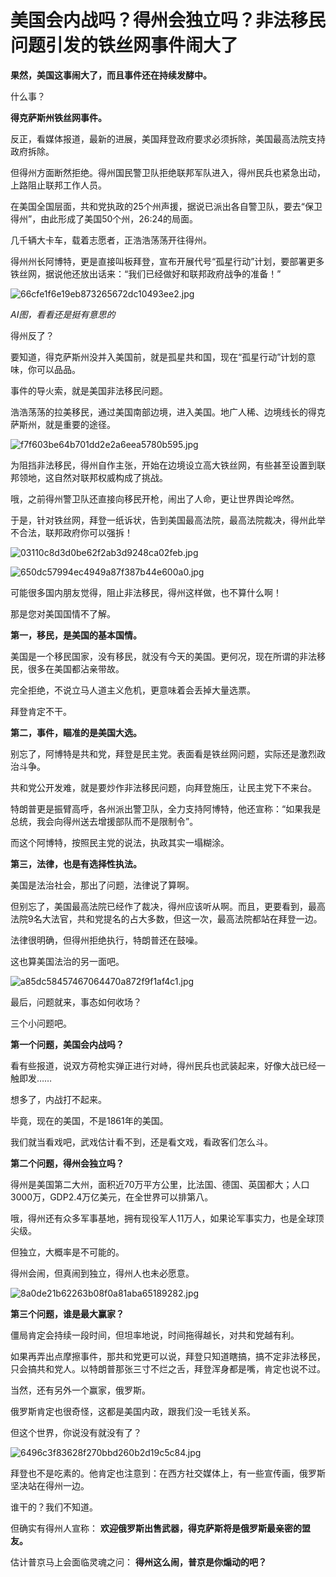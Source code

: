 # 美国会内战吗？得州会独立吗？非法移民问题引发的铁丝网事件闹大了

**果然，美国这事闹大了，而且事件还在持续发酵中。**

什么事？

**得克萨斯州铁丝网事件。**

反正，看媒体报道，最新的进展，美国拜登政府要求必须拆除，美国最高法院支持政府拆除。

但得州方面断然拒绝。得州国民警卫队拒绝联邦军队进入，得州民兵也紧急出动，上路阻止联邦工作人员。

在美国全国层面，共和党执政的25个州声援，据说已派出各自警卫队，要去“保卫得州”，由此形成了美国50个州，26:24的局面。

几千辆大卡车，载着志愿者，正浩浩荡荡开往得州。

得州州长阿博特，更是直接叫板拜登，宣布开展代号“孤星行动”计划，要部署更多铁丝网，据说他还放出话来：“我们已经做好和联邦政府战争的准备！”

![66cfe1f6e19eb873265672dc10493ee2.jpg](https://raw.githubusercontent.com/qqhsx/qqnews_image/main/2024/01/29/美国会内战吗？得州会独立吗？非法移民问题引发的铁丝网事件闹大了/66cfe1f6e19eb873265672dc10493ee2.jpg)

_AI图，看看还是挺有意思的_

得州反了？

要知道，得克萨斯州没并入美国前，就是孤星共和国，现在“孤星行动”计划的意味，你可以品品。

事件的导火索，就是美国非法移民问题。

浩浩荡荡的拉美移民，通过美国南部边境，进入美国。地广人稀、边境线长的得克萨斯州，就是重要的途径。

![f7f603be64b701dd2e2a6eea5780b595.jpg](https://raw.githubusercontent.com/qqhsx/qqnews_image/main/2024/01/29/美国会内战吗？得州会独立吗？非法移民问题引发的铁丝网事件闹大了/f7f603be64b701dd2e2a6eea5780b595.jpg)

为阻挡非法移民，得州自作主张，开始在边境设立高大铁丝网，有些甚至设置到联邦领地，这自然对联邦权威构成了挑战。

哦，之前得州警卫队还直接向移民开枪，闹出了人命，更让世界舆论哗然。

于是，针对铁丝网，拜登一纸诉状，告到美国最高法院，最高法院裁决，得州此举不合法，联邦政府你可以强拆！

![03110c8d3d0be62f2ab3d9248ca02feb.jpg](https://raw.githubusercontent.com/qqhsx/qqnews_image/main/2024/01/29/美国会内战吗？得州会独立吗？非法移民问题引发的铁丝网事件闹大了/03110c8d3d0be62f2ab3d9248ca02feb.jpg)

![650dc57994ec4949a87f387b44e600a0.jpg](https://raw.githubusercontent.com/qqhsx/qqnews_image/main/2024/01/29/美国会内战吗？得州会独立吗？非法移民问题引发的铁丝网事件闹大了/650dc57994ec4949a87f387b44e600a0.jpg)

可能很多国内朋友觉得，阻止非法移民，得州这样做，也不算什么啊！

那是您对美国国情不了解。

**第一，移民，是美国的基本国情。**

美国是一个移民国家，没有移民，就没有今天的美国。更何况，现在所谓的非法移民，很多在美国都沾亲带故。

完全拒绝，不说立马人道主义危机，更意味着会丢掉大量选票。

拜登肯定不干。

**第二，事件，瞄准的是美国大选。**

别忘了，阿博特是共和党，拜登是民主党。表面看是铁丝网问题，实际还是激烈政治斗争。

共和党公开发难，就是要炒作非法移民问题，向拜登施压，让民主党下不来台。

特朗普更是振臂高呼，各州派出警卫队，全力支持阿博特，他还宣称：“如果我是总统，我会向得州送去增援部队而不是限制令”。

而这个阿博特，按照民主党的说法，执政其实一塌糊涂。

**第三，法律，也是有选择性执法。**

美国是法治社会，那出了问题，法律说了算啊。

但别忘了，美国最高法院已经作了裁决，得州应该听从啊。而且，更要看到，最高法院9名大法官，共和党提名的占大多数，但这一次，最高法院都站在拜登一边。

法律很明确，但得州拒绝执行，特朗普还在鼓噪。

这也算美国法治的另一面吧。

![a85dc58457467064470a872f9f1af4c1.jpg](https://raw.githubusercontent.com/qqhsx/qqnews_image/main/2024/01/29/美国会内战吗？得州会独立吗？非法移民问题引发的铁丝网事件闹大了/a85dc58457467064470a872f9f1af4c1.jpg)

最后，问题就来，事态如何收场？

三个小问题吧。

**第一个问题，美国会内战吗？**

看有些报道，说双方荷枪实弹正进行对峙，得州民兵也武装起来，好像大战已经一触即发……

想多了，内战打不起来。

毕竟，现在的美国，不是1861年的美国。

我们就当看戏吧，武戏估计看不到，还是看文戏，看政客们怎么斗。

**第二个问题，得州会独立吗？**

得州是美国第二大州，面积近70万平方公里，比法国、德国、英国都大；人口3000万，GDP2.4万亿美元，在全世界可以排第八。

哦，得州还有众多军事基地，拥有现役军人11万人，如果论军事实力，也是全球顶尖级。

但独立，大概率是不可能的。

得州会闹，但真闹到独立，得州人也未必愿意。

![8a0de21b62263b08f0a81aba65189282.jpg](https://raw.githubusercontent.com/qqhsx/qqnews_image/main/2024/01/29/美国会内战吗？得州会独立吗？非法移民问题引发的铁丝网事件闹大了/8a0de21b62263b08f0a81aba65189282.jpg)

**第三个问题，谁是最大赢家？**

僵局肯定会持续一段时间，但坦率地说，时间拖得越长，对共和党越有利。

如果再弄出点摩擦事件，那共和党更可以说，拜登只知道瞎搞，搞不定非法移民，只会搞共和党人。以特朗普那张三寸不烂之舌，拜登浑身都是嘴，肯定也说不过。

当然，还有另外一个赢家，俄罗斯。

俄罗斯肯定也很奇怪，这都是美国内政，跟我们没一毛钱关系。

但这个世界，你说没有就没有了？

![6496c3f83628f270bbd260b2d19c5c84.jpg](https://raw.githubusercontent.com/qqhsx/qqnews_image/main/2024/01/29/美国会内战吗？得州会独立吗？非法移民问题引发的铁丝网事件闹大了/6496c3f83628f270bbd260b2d19c5c84.jpg)

拜登也不是吃素的。他肯定也注意到：在西方社交媒体上，有一些宣传画，俄罗斯坚决站在得州一边。

谁干的？我们不知道。

但确实有得州人宣称： **欢迎俄罗斯出售武器，得克萨斯将是俄罗斯最亲密的盟友。**

估计普京马上会面临灵魂之问： **得州这么闹，普京是你煽动的吧？**

